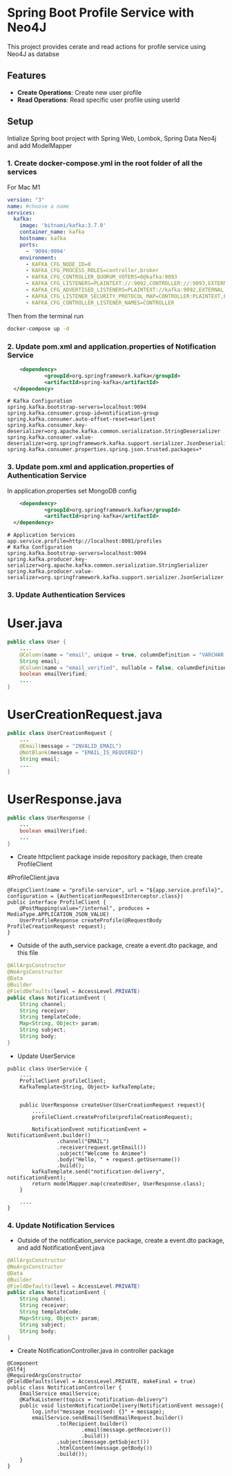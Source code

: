 
# Spring Boot Profile Service with Neo4J

This project provides cerate and read actions for profile service using Neo4J as databse 

## Features
- **Create Operations**: Create new user profile
- **Read Operations**: Read specific user profile using userId

## Setup
Intialize Spring boot project with Spring Web, Lombok, Spring Data Neo4j and add ModelMapper

### 1. Create docker-compose.yml in the root folder of all the services

For Mac M1

```yml
version: "3"
name: #choose a name
services:
  kafka:
    image: 'bitnami/kafka:3.7.0'
    container_name: kafka
    hostname: kafka
    ports:
      - '9094:9094'
    environment:
      - KAFKA_CFG_NODE_ID=0
      - KAFKA_CFG_PROCESS_ROLES=controller,broker
      - KAFKA_CFG_CONTROLLER_QUORUM_VOTERS=0@kafka:9093
      - KAFKA_CFG_LISTENERS=PLAINTEXT://:9092,CONTROLLER://:9093,EXTERNAL://:9094
      - KAFKA_CFG_ADVERTISED_LISTENERS=PLAINTEXT://kafka:9092,EXTERNAL://localhost:9094
      - KAFKA_CFG_LISTENER_SECURITY_PROTOCOL_MAP=CONTROLLER:PLAINTEXT,EXTERNAL:PLAINTEXT,PLAINTEXT:PLAINTEXT
      - KAFKA_CFG_CONTROLLER_LISTENER_NAMES=CONTROLLER
```
Then from the terminal run 

```bash
docker-compose up -d
```

### 2. Update pom.xml and application.properties of Notification Service

```pom.xml
	<dependency>
			<groupId>org.springframework.kafka</groupId>
			<artifactId>spring-kafka</artifactId>
  </dependency>
```


```application.properties
# Kafka Configuration
spring.kafka.bootstrap-servers=localhost:9094
spring.kafka.consumer.group-id=notification-group
spring.kafka.consumer.auto-offset-reset=earliest
spring.kafka.consumer.key-deserializer=org.apache.kafka.common.serialization.StringDeserializer
spring.kafka.consumer.value-deserializer=org.springframework.kafka.support.serializer.JsonDeserializer
spring.kafka.consumer.properties.spring.json.trusted.packages=*
```

### 3. Update pom.xml and application.properties of Authentication Service

In application.properties set MongoDB config

```pom.xml
	<dependency>
			<groupId>org.springframework.kafka</groupId>
			<artifactId>spring-kafka</artifactId>
  </dependency>
```

```application.properties
# Application Services
app.service.profile=http://localhost:8081/profiles
# Kafka Configuration
spring.kafka.bootstrap-servers=localhost:9094
spring.kafka.producer.key-serializer=org.apache.kafka.common.serialization.StringSerializer
spring.kafka.producer.value-serializer=org.springframework.kafka.support.serializer.JsonSerializer
```


### 3. Update Authentication Services

# User.java
```java
public class User {
    ....
    @Column(name = "email", unique = true, columnDefinition = "VARCHAR(255) COLLATE utf8mb4_unicode_ci")
    String email;
    @Column(name = "email_verified", nullable = false, columnDefinition = "boolean default false")
    boolean emailVerified;
    ....
}
```

# UserCreationRequest.java
```java
public class UserCreationRequest {
    ...
    @Email(message = "INVALID_EMAIL")
    @NotBlank(message = "EMAIL_IS_REQUIRED")
    String email;
    ....
}
```

# UserResponse.java
```java
public class UserResponse {
    ...
    boolean emailVerified;
    ...
}
```

+ Create httpclient package inside repository package, then create ProfileClient

#ProfileClient.java

```
@FeignClient(name = "profile-service", url = "${app.service.profile}", configuration = {AuthenticationRequestInterceptor.class})
public interface ProfileClient {
    @PostMapping(value="/internal", produces = MediaType.APPLICATION_JSON_VALUE)
    UserProfileResponse createProfile(@RequestBody ProfileCreationRequest request);
}
```


+ Outside of the auth_service package, create a event.dto package, and this file
  
```java
@AllArgsConstructor
@NoArgsConstructor
@Data
@Builder
@FieldDefaults(level = AccessLevel.PRIVATE)
public class NotificationEvent {
    String channel;
    String receiver;
    String templateCode;
    Map<String, Object> param;
    String subject;
    String body;
}
```

+ Update UserService

```
public class UserService {
    ....
	ProfileClient profileClient;
    KafkaTemplate<String, Object> kafkaTemplate;


    public UserResponse createUser(UserCreationRequest request){
        ....
		profileClient.createProfile(profileCreationRequest);

        NotificationEvent notificationEvent = NotificationEvent.builder()
                .channel("EMAIL")
                .receiver(request.getEmail())
                .subject("Welcome to Animee")
                .body("Hello, " + request.getUsername())
                .build();
        kafkaTemplate.send("notification-delivery", notificationEvent);
        return modelMapper.map(createdUser, UserResponse.class);
    }

    ....
}
```

### 4. Update Notification Services

+ Outside of the notification_service package, create a event.dto package, and add NotificationEvent.java
  
```java
@AllArgsConstructor
@NoArgsConstructor
@Data
@Builder
@FieldDefaults(level = AccessLevel.PRIVATE)
public class NotificationEvent {
    String channel;
    String receiver;
    String templateCode;
    Map<String, Object> param;
    String subject;
    String body;
}
```

+ Create NotificationController.java in controller package

```
@Component
@Slf4j
@RequiredArgsConstructor
@FieldDefaults(level = AccessLevel.PRIVATE, makeFinal = true)
public class NotificationController {
    EmailService emailService;
    @KafkaListener(topics = "notification-delivery")
    public void listenNotificationDelivery(NotificationEvent message){
        log.info("message received: {}" + message);
        emailService.sendEmail(SendEmailRequest.builder()
                .to(Recipient.builder()
                        .email(message.getReceiver())
                        .build())
                .subject(message.getSubject())
                .htmlContent(message.getBody())
                .build());
    }
}
```
